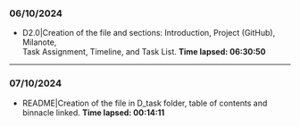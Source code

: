 ### 06/10/2024
- D2.0|Creation of the file and sections: Introduction, Project (GitHub), Milanote,  
Task Assignment, Timeline, and Task List. **Time lapsed: 06:30:50**
---
### 07/10/2024
- README|Creation of the file in D_task folder, table of contents and binnacle linked.
**Time lapsed: 00:14:11**
